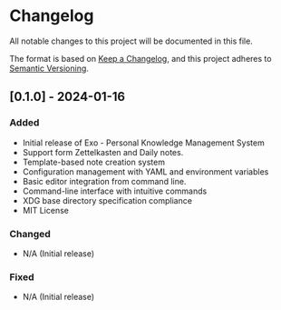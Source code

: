 # Changelog

All notable changes to this project will be documented in this file.

The format is based on [Keep a Changelog](https://keepachangelog.com/en/1.0.0/),
and this project adheres to [Semantic Versioning](https://semver.org/spec/v2.0.0.html).

## [0.1.0] - 2024-01-16

### Added
- Initial release of Exo - Personal Knowledge Management System
- Support form Zettelkasten and Daily notes. 
- Template-based note creation system
- Configuration management with YAML and environment variables
- Basic editor integration from command line.
- Command-line interface with intuitive commands
- XDG base directory specification compliance
- MIT License

### Changed
- N/A (Initial release)

### Fixed
- N/A (Initial release)
